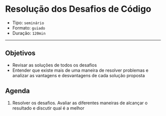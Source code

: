 # Resolução dos Desafios de Código

- Tipo: `seminário`
- Formato: `guiado`
- Duração: `120min`

***

## Objetivos

- Revisar as soluções de todos os desafios
- Entender que existe mais de uma maneira de resolver problemas e analizar as vantagens e desvantagens de cada solução proposta

## Agenda

1. Resolver os desafios. Avaliar as diferentes maneiras de alcançar o resultado e discutir qual é a melhor